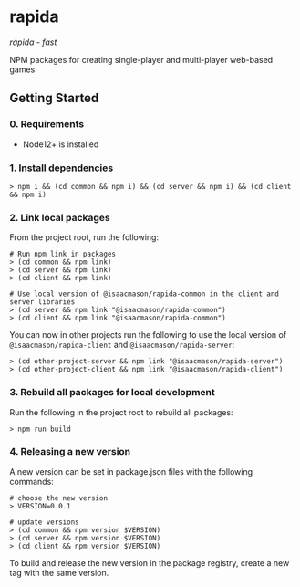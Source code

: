 # rapida

*rápida - fast*

NPM packages for creating single-player and multi-player web-based games.

## Getting Started

### 0. Requirements

- Node12+ is installed

### 1. Install dependencies

```
> npm i && (cd common && npm i) && (cd server && npm i) && (cd client && npm i)
```

### 2. Link local packages

From the project root, run the following:

```
# Run npm link in packages
> (cd common && npm link)
> (cd server && npm link)
> (cd client && npm link)

# Use local version of @isaacmason/rapida-common in the client and server libraries
> (cd server && npm link "@isaacmason/rapida-common")
> (cd client && npm link "@isaacmason/rapida-common")
```

You can now in other projects run the following to use the local version of `@isaacmason/rapida-client` and `@isaacmason/rapida-server`:

```
> (cd other-project-server && npm link "@isaacmason/rapida-server")
> (cd other-project-client && npm link "@isaacmason/rapida-client")
```

### 3. Rebuild all packages for local development

Run the following in the project root to rebuild all packages:

```
> npm run build
```

### 4. Releasing a new version

A new version can be set in package.json files with the following commands:

```
# choose the new version
> VERSION=0.0.1

# update versions
> (cd common && npm version $VERSION)
> (cd server && npm version $VERSION)
> (cd client && npm version $VERSION)
```

To build and release the new version in the package registry, create a new tag with the same version.
